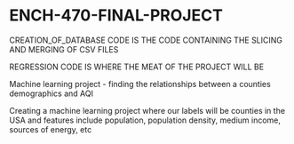 # ENCH-470-FINAL-PROJECT
CREATION_OF_DATABASE CODE IS THE CODE CONTAINING THE SLICING AND MERGING OF CSV FILES 

REGRESSION CODE IS WHERE THE MEAT OF THE PROJECT WILL BE

Machine learning project - finding the relationships between a counties demographics and AQI

Creating a machine learning project where our labels will be counties in the USA and features include population, population density, 
medium income, sources of energy, etc 
